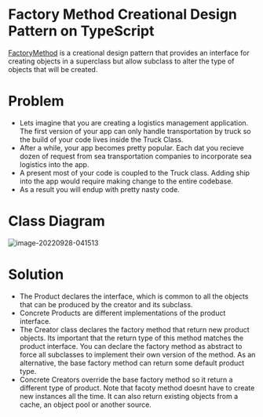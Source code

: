 # Factory Method Creational Design Pattern on TypeScript

[FactoryMethod] is a creational design pattern that provides an interface for creating objects in a superclass but allow subclass to alter the type of objects that will be created.


# Problem

- Lets imagine that you are creating a logistics management application. The first version of your app can only handle transportation by truck so the build of your code lives inside the Truck Class.
- After a while, your app becomes pretty popular. Each dat you recieve dozen of request from sea transportation companies to incorporate sea logistics into the app.
- A present most of your code is coupled to the Truck class. Adding ship into the app would require making change to the entire codebase.
- As a result you will endup with pretty nasty code.

# Class Diagram 
![image-20220928-041513](https://user-images.githubusercontent.com/2398607/192848800-a1bc6ed0-8bcc-437d-aff5-d79d72e1b815.png)

# Solution
- The Product declares the interface, which is common to all the objects that can be produced by the creator and its subclass.
- Concrete Products are different implementations of the product interface.
- The Creator class declares the factory method that return new product objects. Its important that the return type of this method matches the product interface. You can declare the factory method as abstract to force all subclasses to implement their own version of the method. As an alternative, the base factory method can return some default product type.
- Concrete Creators override the base factory method so it return a different type of product. Note that facoty method doesnt have to create new instances all the time. It can also return existing objects from a cache, an object pool or another source.

[FactoryMethod]: <>